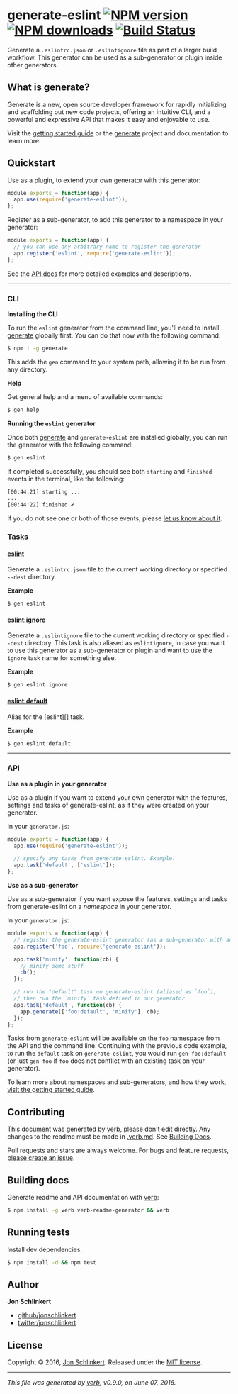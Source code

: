 # generate-eslint [![NPM version](https://img.shields.io/npm/v/generate-eslint.svg?style=flat)](https://www.npmjs.com/package/generate-eslint) [![NPM downloads](https://img.shields.io/npm/dm/generate-eslint.svg?style=flat)](https://npmjs.org/package/generate-eslint) [![Build Status](https://img.shields.io/travis/generate/generate-eslint.svg?style=flat)](https://travis-ci.org/generate/generate-eslint)

Generate a `.eslintrc.json` or `.eslintignore` file as part of a larger build workflow. This generator can be used as a sub-generator or plugin inside other generators.

## What is generate?

Generate is a new, open source developer framework for rapidly initializing and scaffolding out new code projects, offering an intuitive CLI, and a powerful and expressive API that makes it easy and enjoyable to use.

Visit the [getting started guide](https://github.com/generate/getting-started-guide) or the [generate](https://github.com/generate/generate) project and documentation to learn more.

## Quickstart

Use as a plugin, to extend your own generator with this generator:

```js
module.exports = function(app) {
  app.use(require('generate-eslint'));
};
```

Register as a sub-generator, to add this generator to a namespace in your generator:

```js
module.exports = function(app) {
  // you can use any arbitrary name to register the generator
  app.register('eslint', require('generate-eslint'));
};
```

See the [API docs](#api) for more detailed examples and descriptions.

***

### CLI

**Installing the CLI**

To run the `eslint` generator from the command line, you'll need to install [generate](https://github.com/generate/generate) globally first. You can do that now with the following command:

```sh
$ npm i -g generate
```

This adds the `gen` command to your system path, allowing it to be run from any directory.

**Help**

Get general help and a menu of available commands:

```sh
$ gen help
```

**Running the `eslint` generator**

Once both [generate](https://github.com/generate/generate) and `generate-eslint` are installed globally, you can run the generator with the following command:

```sh
$ gen eslint
```

If completed successfully, you should see both `starting` and `finished` events in the terminal, like the following:

```sh
[00:44:21] starting ...
...
[00:44:22] finished ✔
```

If you do not see one or both of those events, please [let us know about it](../../issues).

### Tasks

#### [eslint](generator.js#L21)

Generate a `.eslintrc.json` file to the current working directory or specified `--dest` directory.

**Example**

```sh
$ gen eslint
```

#### [eslint:ignore](generator.js#L42)

Generate a `.eslintignore` file to the current working directory or specified `--dest` directory. This task is also aliased as `eslintignore`, in case you want to use this generator as a sub-generator or plugin and want to use the `ignore` task name for something else.

**Example**

```sh
$ gen eslint:ignore
```

#### [eslint:default](generator.js#L61)

Alias for the [eslint][] task.

**Example**

```sh
$ gen eslint:default
```

***

### API

**Use as a plugin in your generator**

Use as a plugin if you want to extend your own generator with the features, settings and tasks of generate-eslint, as if they were created on your generator.

In your `generator.js`:

```js
module.exports = function(app) {
  app.use(require('generate-eslint'));

  // specify any tasks from generate-eslint. Example:
  app.task('default', ['eslint']);
};
```

**Use as a sub-generator**

Use as a sub-generator if you want expose the features, settings and tasks from generate-eslint on a _namespace_ in your generator.

In your `generator.js`:

```js
module.exports = function(app) {
  // register the generate-eslint generator (as a sub-generator with an arbitrary name)
  app.register('foo', require('generate-eslint'));

  app.task('minify', function(cb) {
    // minify some stuff
    cb();
  });

  // run the "default" task on generate-eslint (aliased as `foo`), 
  // then run the `minify` task defined in our generator
  app.task('default', function(cb) {
    app.generate(['foo:default', 'minify'], cb);
  });
};
```

Tasks from `generate-eslint` will be available on the `foo` namespace from the API and the command line. Continuing with the previous code example, to run the `default` task on `generate-eslint`, you would run `gen foo:default` (or just `gen foo` if `foo` does not conflict with an existing task on your generator).

To learn more about namespaces and sub-generators, and how they work, [visit the getting started guide](https://github.com/generate/getting-started-guide).

## Contributing

This document was generated by [verb](https://github.com/verbose/verb), please don't edit directly. Any changes to the readme must be made in [.verb.md](.verb.md). See [Building Docs](#building-docs).

Pull requests and stars are always welcome. For bugs and feature requests, [please create an issue](https://github.com/generate/generate-eslint/issues/new).

## Building docs

Generate readme and API documentation with [verb](https://github.com/verbose/verb):

```sh
$ npm install -g verb verb-readme-generator && verb
```

## Running tests

Install dev dependencies:

```sh
$ npm install -d && npm test
```

## Author

**Jon Schlinkert**

* [github/jonschlinkert](https://github.com/jonschlinkert)
* [twitter/jonschlinkert](http://twitter.com/jonschlinkert)

## License

Copyright © 2016, [Jon Schlinkert](https://github.com/jonschlinkert).
Released under the [MIT license](https://github.com/generate/generate-eslint/blob/master/LICENSE).

***

_This file was generated by [verb](https://github.com/verbose/verb), v0.9.0, on June 07, 2016._